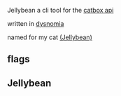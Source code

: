 Jellybean a cli tool for the [catbox api]("https://catbox.moe/)  

written in [dysnomia]()  

named for my cat [(Jellybean)](#Jellybean)

## flags


## Jellybean 

